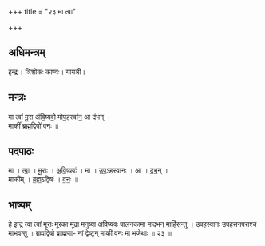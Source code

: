 +++
title = "२३ मा त्वा"

+++
## अधिमन्त्रम्
इन्द्रः। त्रिशोकः काण्वः। गायत्री।

## मन्त्रः
मा त्वा॑ मू॒रा अ॑वि॒ष्यवो॒ मोप॒हस्वा॑न॒ आ द॑भन् ।  
माकीं॑ ब्रह्म॒द्विषो॑ वनः ॥

## पदपाठः
मा । त्वा॒ । मू॒राः । अ॒वि॒ष्यवः॑ । मा । उ॒प॒ऽहस्वा॑नः । आ । द॒भ॒न् ।  
माकी॑म् । ब्र॒ह्म॒ऽद्विषः॑ । व॒नः॒ ॥

## भाष्यम्
हे इन्द्र त्वा त्वां मूराः मूरका मूढा मनुष्या अविष्यवः पालनकामा मादभन् माहिंसन्तु । उपहस्वानः उपहसनपराश्च माभवन्तु । ब्रह्मद्विषो ब्राह्मणा- नां द्वेष्टृन् माकीं वनः मा भजेथाः ॥ २३ ॥
